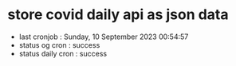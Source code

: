 # store covid daily api as json data

- last cronjob : Sunday, 10 September 2023 00:54:57
- status og cron : success
- status daily cron : success
      
      